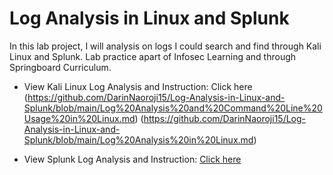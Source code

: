 # Log Analysis in Linux and Splunk

In this lab project, I will analysis on logs I could search and find through Kali Linux and Splunk. Lab practice apart of Infosec Learning and through Springboard Curriculum.

- View Kali Linux Log Analysis and Instruction: Click here (https://github.com/DarinNaoroji15/Log-Analysis-in-Linux-and-Splunk/blob/main/Log%20Analysis%20and%20Command%20Line%20Usage%20in%20Linux.md)
(https://github.com/DarinNaoroji15/Log-Analysis-in-Linux-and-Splunk/blob/main/Log%20Analysis%20in%20Linux.md)

- View Splunk Log Analysis and Instruction: [Click here](https://github.com/DarinNaoroji15/Log-Analysis-in-Linux-and-Splunk/blob/main/Log%20Analysis%20in%20Splunk.md)
